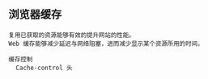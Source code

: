 ## 浏览器缓存
    复用已获取的资源能够有效的提升网站的性能。
    Web 缓存能够减少延迟与网络阻塞，进而减少显示某个资源所用的时间。

    缓存控制
      Cache-control 头